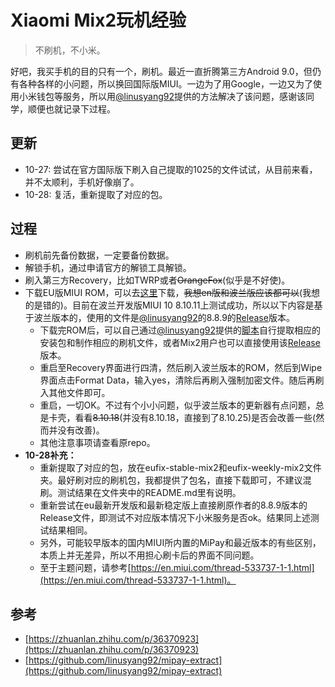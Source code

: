 # Xiaomi Mix2玩机经验

> 不刷机，不小米。

好吧，我买手机的目的只有一个，刷机。最近一直折腾第三方Android 9.0，但仍有各种各样的小问题，所以换回国际版MIUI。一边为了用Google，一边又为了使用小米钱包等服务，所以用[@linusyang92](https://github.com/linusyang92)提供的方法解决了该问题，感谢该同学，顺便也就记录下过程。


## 更新

- 10-27: 尝试在官方国际版下刷入自己提取的1025的文件试试，从目前来看，并不太顺利，手机好像崩了。
- 10-28: 复活，重新提取了对应的包。


## 过程

- 刷机前先备份数据，一定要备份数据。
- 解锁手机，通过申请官方的解锁工具解锁。
- 刷入第三方Recovery，比如TWRP或者~~OrangeFox~~(似乎是不好使)。
- 下载EU版MIUI ROM，可以去[这里](https://github.com/i0Ek3/Funny-ianpasm/tree/master/resource#third-rom)下载，~~我想en版和波兰版应该都可以~~(我想的是错的)。目前在波兰开发版MIUI 10 8.10.11上测试成功，所以以下内容是基于波兰版本的，使用的文件是[@linusyang92](https://github.com/linusyang92)的8.8.9的[Release](https://github.com/linusyang92/mipay-extract/releases)版本。
    - 下载完ROM后，可以自己通过[@linusyang92](https://github.com/linusyang92)提供的[脚本](https://github.com/linusyang92/mipay-extract)自行提取相应的安装包和制作相应的刷机文件，或者Mix2用户也可以直接使用该[Release](https://github.com/linusyang92/mipay-extract/releases)版本。
    - 重启至Recovery界面进行四清，然后刷入波兰版本的ROM，然后到Wipe界面点击Format Data，输入yes，清除后再刷入强制加密文件。随后再刷入其他文件即可。
    - 重启，一切OK。不过有个小小问题，似乎波兰版本的更新器有点问题，总是卡壳，看看~~8.10.18~~(并没有8.10.18，直接到了8.10.25)是否会改善一些(然而并没有改善)。
    - 其他注意事项请查看原repo。
- **10-28补充：**
    - 重新提取了对应的包，放在eufix-stable-mix2和eufix-weekly-mix2文件夹。最好刷对应的刷机包，我都提供了包名，直接下载即可，不建议混刷。测试结果在文件夹中的README.md里有说明。
    - 重新尝试在eu最新开发版和最新稳定版上直接刷原作者的8.8.9版本的Release文件，即测试不对应版本情况下小米服务是否ok。结果同上述测试结果相同。
    - 另外，可能较早版本的国内MIUI所内置的MiPay和最近版本的有些区别，本质上并无差异，所以不用担心刷卡后的界面不同问题。
    - 至于主题问题，请参考[https://en.miui.com/thread-533737-1-1.html](https://en.miui.com/thread-533737-1-1.html)。


## 参考

- [https://zhuanlan.zhihu.com/p/36370923](https://zhuanlan.zhihu.com/p/36370923)
- [https://github.com/linusyang92/mipay-extract](https://github.com/linusyang92/mipay-extract)





